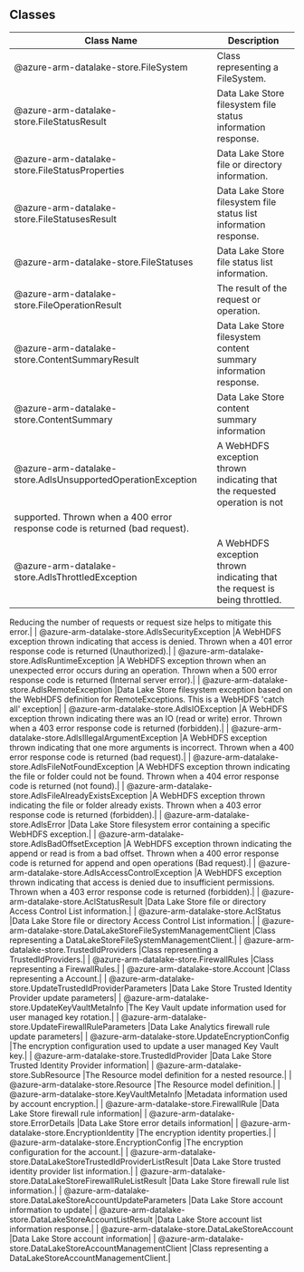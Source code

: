 ## Classes
| Class Name | Description |
|---|---|
| @azure-arm-datalake-store.FileSystem |Class representing a FileSystem.|
| @azure-arm-datalake-store.FileStatusResult |Data Lake Store filesystem file status information response.|
| @azure-arm-datalake-store.FileStatusProperties |Data Lake Store file or directory information.|
| @azure-arm-datalake-store.FileStatusesResult |Data Lake Store filesystem file status list information response.|
| @azure-arm-datalake-store.FileStatuses |Data Lake Store file status list information.|
| @azure-arm-datalake-store.FileOperationResult |The result of the request or operation.|
| @azure-arm-datalake-store.ContentSummaryResult |Data Lake Store filesystem content summary information response.|
| @azure-arm-datalake-store.ContentSummary |Data Lake Store content summary information|
| @azure-arm-datalake-store.AdlsUnsupportedOperationException |A WebHDFS exception thrown indicating that the requested operation is not
supported. Thrown when a 400 error response code is returned (bad request).|
| @azure-arm-datalake-store.AdlsThrottledException |A WebHDFS exception thrown indicating that the request is being throttled.
Reducing the number of requests or request size helps to mitigate this
error.|
| @azure-arm-datalake-store.AdlsSecurityException |A WebHDFS exception thrown indicating that access is denied. Thrown when a
401 error response code is returned (Unauthorized).|
| @azure-arm-datalake-store.AdlsRuntimeException |A WebHDFS exception thrown when an unexpected error occurs during an
operation. Thrown when a 500 error response code is returned (Internal
server error).|
| @azure-arm-datalake-store.AdlsRemoteException |Data Lake Store filesystem exception based on the WebHDFS definition for
RemoteExceptions. This is a WebHDFS 'catch all' exception|
| @azure-arm-datalake-store.AdlsIOException |A WebHDFS exception thrown indicating there was an IO (read or write) error.
Thrown when a 403 error response code is returned (forbidden).|
| @azure-arm-datalake-store.AdlsIllegalArgumentException |A WebHDFS exception thrown indicating that one more arguments is incorrect.
Thrown when a 400 error response code is returned (bad request).|
| @azure-arm-datalake-store.AdlsFileNotFoundException |A WebHDFS exception thrown indicating the file or folder could not be found.
Thrown when a 404 error response code is returned (not found).|
| @azure-arm-datalake-store.AdlsFileAlreadyExistsException |A WebHDFS exception thrown indicating the file or folder already exists.
Thrown when a 403 error response code is returned (forbidden).|
| @azure-arm-datalake-store.AdlsError |Data Lake Store filesystem error containing a specific WebHDFS exception.|
| @azure-arm-datalake-store.AdlsBadOffsetException |A WebHDFS exception thrown indicating the append or read is from a bad
offset. Thrown when a 400 error response code is returned for append and
open operations (Bad request).|
| @azure-arm-datalake-store.AdlsAccessControlException |A WebHDFS exception thrown indicating that access is denied due to
insufficient permissions. Thrown when a 403 error response code is returned
(forbidden).|
| @azure-arm-datalake-store.AclStatusResult |Data Lake Store file or directory Access Control List information.|
| @azure-arm-datalake-store.AclStatus |Data Lake Store file or directory Access Control List information.|
| @azure-arm-datalake-store.DataLakeStoreFileSystemManagementClient |Class representing a DataLakeStoreFileSystemManagementClient.|
| @azure-arm-datalake-store.TrustedIdProviders |Class representing a TrustedIdProviders.|
| @azure-arm-datalake-store.FirewallRules |Class representing a FirewallRules.|
| @azure-arm-datalake-store.Account |Class representing a Account.|
| @azure-arm-datalake-store.UpdateTrustedIdProviderParameters |Data Lake Store Trusted Identity Provider update parameters|
| @azure-arm-datalake-store.UpdateKeyVaultMetaInfo |The Key Vault update information used for user managed key rotation.|
| @azure-arm-datalake-store.UpdateFirewallRuleParameters |Data Lake Analytics firewall rule update parameters|
| @azure-arm-datalake-store.UpdateEncryptionConfig |The encryption configuration used to update a user managed Key Vault key.|
| @azure-arm-datalake-store.TrustedIdProvider |Data Lake Store Trusted Identity Provider information|
| @azure-arm-datalake-store.SubResource |The Resource model definition for a nested resource.|
| @azure-arm-datalake-store.Resource |The Resource model definition.|
| @azure-arm-datalake-store.KeyVaultMetaInfo |Metadata information used by account encryption.|
| @azure-arm-datalake-store.FirewallRule |Data Lake Store firewall rule information|
| @azure-arm-datalake-store.ErrorDetails |Data Lake Store error details information|
| @azure-arm-datalake-store.EncryptionIdentity |The encryption identity properties.|
| @azure-arm-datalake-store.EncryptionConfig |The encryption configuration for the account.|
| @azure-arm-datalake-store.DataLakeStoreTrustedIdProviderListResult |Data Lake Store trusted identity provider list information.|
| @azure-arm-datalake-store.DataLakeStoreFirewallRuleListResult |Data Lake Store firewall rule list information.|
| @azure-arm-datalake-store.DataLakeStoreAccountUpdateParameters |Data Lake Store account information to update|
| @azure-arm-datalake-store.DataLakeStoreAccountListResult |Data Lake Store account list information response.|
| @azure-arm-datalake-store.DataLakeStoreAccount |Data Lake Store account information|
| @azure-arm-datalake-store.DataLakeStoreAccountManagementClient |Class representing a DataLakeStoreAccountManagementClient.|
